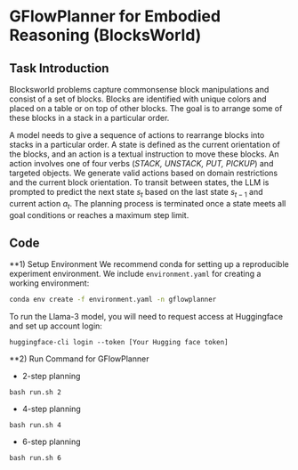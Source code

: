 # GFlowPlanner for Embodied Reasoning (BlocksWorld)

## Task Introduction
Blocksworld problems capture commonsense block manipulations and consist of a set of blocks. Blocks are identified with unique colors and placed on a table or on top of other blocks. The goal is to arrange some of these blocks in a stack in a particular order.

A model needs to give a sequence of actions to rearrange blocks into stacks in a particular order. A state is defined as the current orientation of the blocks, and an action is a textual instruction to move these blocks. An action involves one of four verbs (*STACK, UNSTACK, PUT, PICKUP*) and targeted objects. We generate valid actions based on domain restrictions and the current block orientation. To transit between states, the LLM is prompted to predict the next state $s_t$ based on the last state $s_{t-1}$ and current action $a_t$. The planning process is terminated once a state meets all goal conditions or reaches a maximum step limit. 

## Code
**1) Setup Environment
We recommend conda for setting up a reproducible experiment environment. We include `environment.yaml` for creating a working environment:

```bash
conda env create -f environment.yaml -n gflowplanner
```

To run the Llama-3 model, you will need to request access at Huggingface and set up account login:
```
huggingface-cli login --token [Your Hugging face token]
```
**2) Run Command for GFlowPlanner

* 2-step planning
```
bash run.sh 2
```

* 4-step planning
```
bash run.sh 4
```

* 6-step planning
```
bash run.sh 6
```

